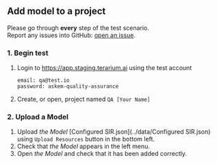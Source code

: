 ## Add model to a project
Please go through __every__ step of the test scenario.\
Report any issues into GitHub: [open an issue](https://github.com/DARPA-ASKEM/terarium/issues/new?assignees=&labels=bug%2C+Q%26A&template=qa-issue.md&title=%5BBUG%5D%3A+).

### 1. Begin test
1. Login to https://app.staging.terarium.ai using the test account
    ```
    email: qa@test.io
    password: askem-quality-assurance
    ```
2. Create, or open, project named `QA [Your Name]`

### 2. Upload a Model
1. Upload _the Model_ [Configured SIR.json](../data/Configured SIR.json) using `Upload Resources` button in the bottom left.
2. Check that _the Model_ appears in the left menu.
3. Open _the Model_ and check that it has been added correctly.

